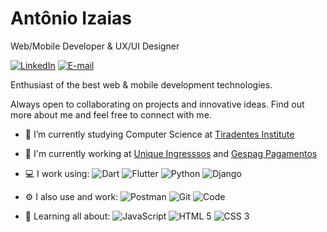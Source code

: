 # Antônio Izaias

Web/Mobile Developer & UX/UI Designer

[![LinkedIn](https://img.shields.io/badge/-antonioizaias-blue?style=flat&logo=linkedin&logoColor=white&link=https://www.linkedin.com/in/antonioizaias/)](https://www.linkedin.com/in/antonioizaias/ "LinkedIn") [![E-mail](https://img.shields.io/badge/-contato@antonioizaias.dev-c14438?style=flat&logo=gmail&logoColor=white&link=mailto:contato@antonioizaias.dev?subject=Olá,%20Antônio!%20)](mailto:contato@antonioizaias.dev?subject=Olá,%20Antônio!%20 "E-mail")

Enthusiast of the best web & mobile development technologies.

Always open to collaborating on projects and innovative ideas. Find out more about me and feel free to connect with me.

- 🔭 I’m currently studying Computer Science at [Tiradentes Institute](https://al.unit.br/ "Centro Universitário Tiradentes")

- 🏢 I'm currently working at [Unique Ingresssos](https://github.com/unique-ingressos "Unique Ingressos") and [Gespag Pagamentos](https://github.com/gespag-brasil "Gespag Pagamentos")

- 💻 I work using: ![Dart](https://img.shields.io/badge/-Dart-blue?style=flat&logo=dart) ![Flutter](https://img.shields.io/badge/-Flutter-blue?style=flat&logo=flutter) ![Python](https://img.shields.io/badge/-Python-4b8bbe?style=flat&logo=python&logoColor=white) ![Django](https://img.shields.io/badge/-Django-darkgreen?style=flat&logo=django)

- ⚙️ I also use and work: ![Postman](https://img.shields.io/badge/-Postman-orange?style=flat&logo=postman&logoColor=white) ![Git](https://img.shields.io/badge/-Git-F05032?style=flat&logo=git&logoColor=white) ![Code](https://img.shields.io/badge/-Code-blue?style=flat&logo=visual-studio-code)

- 🌱 Learning all about: ![JavaScript](https://img.shields.io/badge/-JavaScript-yellow?style=flat&logo=javascript&logoColor=white) ![HTML 5](https://img.shields.io/badge/-HTML%205-E34F26?style=flat&logo=html5&logoColor=white) ![CSS 3](https://img.shields.io/badge/-CSS%203-1572B6?style=flat&logo=css3)